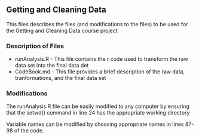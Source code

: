 ## Getting and Cleaning Data

This files describes the files (and modifications to the files) to be used for the Getting and Cleaning Data course project 

### Description of Files

+ runAnalysis.R - This file contains the r code used to transform the raw data set into the final data det
+ CodeBook.md - This file provides a brief description of the raw data, tranformations, and the final data set

### Modifications

The runAnalysis.R file can be easily modified to any computer by ensuring that the setwd() command in line 24 has the appropriate working directory

Variable names can be modified by choosing appropriate names in lines 87-98 of the code.
